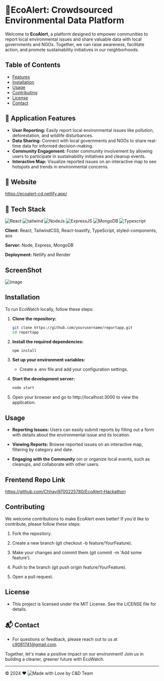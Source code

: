 # 🍃EcoAlert: Crowdsourced Environmental Data Platform

Welcome to **EcoAlert**, a platform designed to empower communities to report local environmental issues and share valuable data with local governments and NGOs. Together, we can raise awareness, facilitate action, and promote sustainability initiatives in our neighborhoods.

## Table of Contents

- [Features](#features)
- [Installation](#installation)
- [Usage](#usage)
- [Contributing](#contributing)
- [License](#license)
- [Contact](#contact)

## 📌 Application Features

- **User Reporting:** Easily report local environmental issues like pollution, deforestation, and wildlife disturbances.
- **Data Sharing:** Connect with local governments and NGOs to share real-time data for informed decision-making.
- **Community Engagement:** Foster community involvement by allowing users to participate in sustainability initiatives and cleanup events.
- **Interactive Map:** Visualize reported issues on an interactive map to see hotspots and trends in environmental concerns.
  
## 🚀 Website 
https://ecoalert-cd.netlify.app/

## 📌 Tech Stack
<div>
<img alt="React" src="https://img.shields.io/badge/react-%2320232a.svg?style=for-the-badge&logo=react&logoColor=%2361DAFB"/> 
<img alt="tailwind" src="https://img.shields.io/badge/Tailwind_CSS-38B2AC?style=for-the-badge&logo=tailwind-css&logoColor=white"/> 
<img alt="NodeJs" src="https://img.shields.io/badge/Node.js-43853D?style=for-the-badge&logo=node.js&logoColor=white" />
<img alt="ExpressJS" src="https://img.shields.io/badge/Express.js-000000?style=for-the-badge&logo=express&logoColor=white"/>
<img alt="MongoDB" src ="https://img.shields.io/badge/MongoDB-4EA94B?style=for-the-badge&logo=mongodb&logoColor=white"/>
<img alt="Typescript" src="https://img.shields.io/badge/TypeScript-007ACC?style=for-the-badge&logo=typescript&logoColor=white"/>
</div>

**Client:** React, TailwindCSS, React-toastify, TypeScript, styled-components, aos

**Server:** Node, Express, MongoDB

**Deployment:** Netlify and Render

## ScreenShot
![image](https://github.com/user-attachments/assets/292c8ca7-975c-478c-87e7-c13d64240b8c)

## Installation

To run EcoWatch locally, follow these steps:

1. **Clone the repository:**
   ```bash
   git clone https://github.com/yourusername/reportapp.git
   cd reportapp
   
2. **Install the required dependencies:**
    ```bash
    npm install
    
3. **Set up your environment variables:**
   - Create a .env file and add your configuration settings.

4. **Start the development server:**
   ```bash
   node start

   
 5. Open your browser and go to http://localhost:3000 to view the application.


 ## Usage
- **Reporting Issues:** Users can easily submit reports by filling out a form with details about the environmental issue and its location.
 
- **Viewing Reports:** Browse reported issues on an interactive map, filtering by category and date.
  
- **Engaging with the Community** oin or organize local events, such as cleanups, and collaborate with other users.


 ## Frentend Repo Link
 https://github.com/Chhavi9700225780/EcoAlert-Hackathon

 ## Contributing
 
 We welcome contributions to make EcoAlert even better! If you'd like to contribute, please follow these steps:

1. Fork the repository.

2. Create a new branch (git checkout -b feature/YourFeature).

3. Make your changes and commit them (git commit -m 'Add some feature').

4. Push to the branch (git push origin feature/YourFeature).

5. Open a pull request.

## License

- This project is licensed under the MIT License. See the LICENSE file for details.

## 📬 Contact
 
- For questions or feedback, please reach out to us at c9081741@gmail.com.



 Together, let's make a positive impact on our environment! Join us in building a cleaner, greener future with EcoWatch.

 <hr/>

 &copy; 2024 ❤️ ![Made with Love by C&D Team](https://img.shields.io/badge/Made%20with%20Love%20By%20C%26D%20Team-FF69B4?style=flat-square)




    
